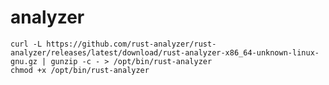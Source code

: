 
# analyzer

    curl -L https://github.com/rust-analyzer/rust-analyzer/releases/latest/download/rust-analyzer-x86_64-unknown-linux-gnu.gz | gunzip -c - > /opt/bin/rust-analyzer
    chmod +x /opt/bin/rust-analyzer

